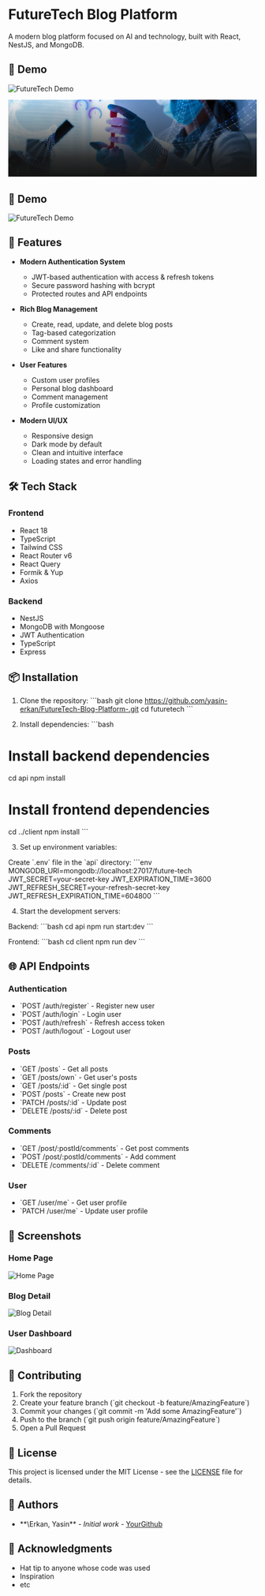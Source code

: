 # FutureTech Blog Platform

A modern blog platform focused on AI and technology, built with React, NestJS, and MongoDB.

## 🎥 Demo

![FutureTech Demo](api/assets/demo.gif)

![FutureTech Banner](client/public/banner.png)

## 🎥 Demo

![FutureTech Demo](demo.gif)

## 🚀 Features

- **Modern Authentication System**

  - JWT-based authentication with access & refresh tokens
  - Secure password hashing with bcrypt
  - Protected routes and API endpoints

- **Rich Blog Management**

  - Create, read, update, and delete blog posts
  - Tag-based categorization
  - Comment system
  - Like and share functionality

- **User Features**

  - Custom user profiles
  - Personal blog dashboard
  - Comment management
  - Profile customization

- **Modern UI/UX**
  - Responsive design
  - Dark mode by default
  - Clean and intuitive interface
  - Loading states and error handling

## 🛠️ Tech Stack

### Frontend

- React 18
- TypeScript
- Tailwind CSS
- React Router v6
- React Query
- Formik & Yup
- Axios

### Backend

- NestJS
- MongoDB with Mongoose
- JWT Authentication
- TypeScript
- Express

## 📦 Installation

1. Clone the repository:
   \`\`\`bash
   git clone https://github.com/yasin-erkan/FutureTech-Blog-Platform-.git
   cd futuretech
   \`\`\`

2. Install dependencies:
   \`\`\`bash

# Install backend dependencies

cd api
npm install

# Install frontend dependencies

cd ../client
npm install
\`\`\`

3. Set up environment variables:

Create \`.env\` file in the \`api\` directory:
\`\`\`env
MONGODB_URI=mongodb://localhost:27017/future-tech
JWT_SECRET=your-secret-key
JWT_EXPIRATION_TIME=3600
JWT_REFRESH_SECRET=your-refresh-secret-key
JWT_REFRESH_EXPIRATION_TIME=604800
\`\`\`

4. Start the development servers:

Backend:
\`\`\`bash
cd api
npm run start:dev
\`\`\`

Frontend:
\`\`\`bash
cd client
npm run dev
\`\`\`

## 🌐 API Endpoints

### Authentication

- \`POST /auth/register\` - Register new user
- \`POST /auth/login\` - Login user
- \`POST /auth/refresh\` - Refresh access token
- \`POST /auth/logout\` - Logout user

### Posts

- \`GET /posts\` - Get all posts
- \`GET /posts/own\` - Get user's posts
- \`GET /posts/:id\` - Get single post
- \`POST /posts\` - Create new post
- \`PATCH /posts/:id\` - Update post
- \`DELETE /posts/:id\` - Delete post

### Comments

- \`GET /post/:postId/comments\` - Get post comments
- \`POST /post/:postId/comments\` - Add comment
- \`DELETE /comments/:id\` - Delete comment

### User

- \`GET /user/me\` - Get user profile
- \`PATCH /user/me\` - Update user profile

## 📱 Screenshots

### Home Page

![Home Page](api/assets/screenshots/home.png)

### Blog Detail

![Blog Detail](api/assets/screenshots/detail.png)

### User Dashboard

![Dashboard](api/assets/screenshots/dashboard.png)

## 🤝 Contributing

1. Fork the repository
2. Create your feature branch (\`git checkout -b feature/AmazingFeature\`)
3. Commit your changes (\`git commit -m 'Add some AmazingFeature'\`)
4. Push to the branch (\`git push origin feature/AmazingFeature\`)
5. Open a Pull Request

## 📄 License

This project is licensed under the MIT License - see the [LICENSE](LICENSE) file for details.

## 👥 Authors

- \*\*\Erkan, Yasin\*\* - _Initial work_ - [YourGithub](https://github.com/yasin-erkan)

## 🙏 Acknowledgments

- Hat tip to anyone whose code was used
- Inspiration
- etc
